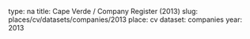 type: na
title: Cape Verde / Company Register (2013)
slug: places/cv/datasets/companies/2013
place: cv
dataset: companies
year: 2013
